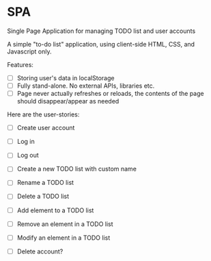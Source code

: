 # SPA
Single Page Application for managing TODO list and user accounts

A simple "to-do list" application, using client-side HTML, CSS, and Javascript only. 

Features:
- [ ] Storing user's data in localStorage
- [ ] Fully stand-alone. No external APIs, libraries etc.
- [ ] Page never actually refreshes or reloads, the contents of the page should disappear/appear as needed

Here are the user-stories:
- [ ] Create user account
- [ ] Log in
- [ ] Log out
- [ ] Create a new TODO list with custom name
- [ ] Rename a TODO list
- [ ] Delete a TODO list
- [ ] Add element to a TODO list
- [ ] Remove an element in a TODO list
- [ ] Modify an element in a TODO list
- [ ] Delete account?

